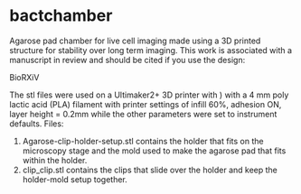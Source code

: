 # bactchamber
Agarose pad chamber for live cell imaging made using a 3D printed structure for stability over long term imaging.
This work is associated with a manuscript in review and should be cited if you use the design:

BioRXiV

The stl files were used on a Ultimaker2+ 3D printer with ) with a 4 mm poly lactic acid (PLA) filament with printer settings of infill 60%, adhesion ON, layer height = 0.2mm while the other parameters were set to instrument defaults.
Files:
1. Agarose-clip-holder-setup.stl contains the holder that fits on the microscopy stage and the mold used to make the agarose pad that fits within the holder. 
2. clip_clip.stl contains the clips that slide over the holder and keep the holder-mold setup together. 
